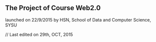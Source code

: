 ## The Project of Course Web2.0 ##
launched on 22/9/2015
by HSN, School of Data and Computer Science, SYSU

// Last edited on 29th, OCT, 2015
